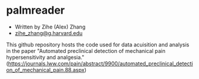 # palmreader
- Written by Zihe (Alex) Zhang
- zihe_zhang@g.harvard.edu

This github repository hosts the code used for data acuisition and analysis in the paper "Automated preclinical detection of mechanical pain hypersensitivity and analgesia." (https://journals.lww.com/pain/abstract/9900/automated_preclinical_detection_of_mechanical_pain.88.aspx)
